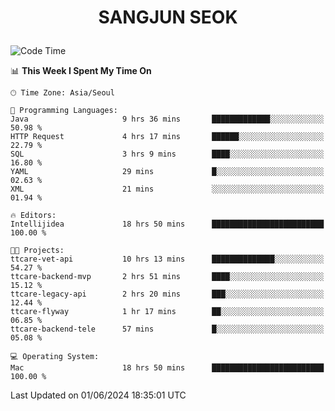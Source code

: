 <h1>
 <p align="center">
   SANGJUN SEOK
 </p>
</h1>

<!--START_SECTION:waka-->
![Code Time](http://img.shields.io/badge/Code%20Time-3%2C583%20hrs%206%20mins-blue)

📊 **This Week I Spent My Time On** 

```text
🕑︎ Time Zone: Asia/Seoul

💬 Programming Languages: 
Java                     9 hrs 36 mins       █████████████░░░░░░░░░░░░   50.98 % 
HTTP Request             4 hrs 17 mins       ██████░░░░░░░░░░░░░░░░░░░   22.79 % 
SQL                      3 hrs 9 mins        ████░░░░░░░░░░░░░░░░░░░░░   16.80 % 
YAML                     29 mins             █░░░░░░░░░░░░░░░░░░░░░░░░   02.63 % 
XML                      21 mins             ░░░░░░░░░░░░░░░░░░░░░░░░░   01.94 % 

🔥 Editors: 
Intellijidea             18 hrs 50 mins      █████████████████████████   100.00 % 

🐱‍💻 Projects: 
ttcare-vet-api           10 hrs 13 mins      ██████████████░░░░░░░░░░░   54.27 % 
ttcare-backend-mvp       2 hrs 51 mins       ████░░░░░░░░░░░░░░░░░░░░░   15.12 % 
ttcare-legacy-api        2 hrs 20 mins       ███░░░░░░░░░░░░░░░░░░░░░░   12.44 % 
ttcare-flyway            1 hr 17 mins        ██░░░░░░░░░░░░░░░░░░░░░░░   06.85 % 
ttcare-backend-tele      57 mins             █░░░░░░░░░░░░░░░░░░░░░░░░   05.08 % 

💻 Operating System: 
Mac                      18 hrs 50 mins      █████████████████████████   100.00 % 
```


 Last Updated on 01/06/2024 18:35:01 UTC
<!--END_SECTION:waka-->
